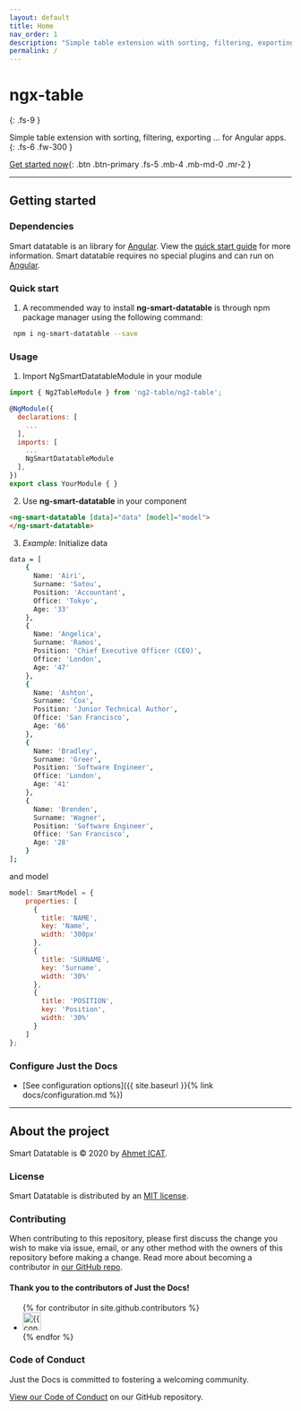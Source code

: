 ```yaml
---
layout: default
title: Home
nav_order: 1
description: "Simple table extension with sorting, filtering, exporting ... for Angular apps."
permalink: /
---
```


# ngx-table
{: .fs-9 }

Simple table extension with sorting, filtering, exporting ... for Angular apps.
{: .fs-6 .fw-300 }

[Get started now](#getting-started){: .btn .btn-primary .fs-5 .mb-4 .mb-md-0 .mr-2 } 

---

## Getting started

### Dependencies

Smart datatable is an library for [Angular](https://angular.io). View the [quick start guide](https://github.com/ahmeticat/smart-datatable-page) for more information. Smart datatable requires no special plugins and can run on [Angular](https://angular.io). 

### Quick start

1. A recommended way to install **ng-smart-datatable** is through npm package manager using the following command:
```bash
 npm i ng-smart-datatable --save
```

### Usage

1. Import NgSmartDatatableModule in your module
```javascript
import { Ng2TableModule } from 'ng2-table/ng2-table';
```
```javascript
@NgModule({
  declarations: [
    ...
  ],
  imports: [
    ...
    NgSmartDatatableModule
  ],
})
export class YourModule { }
```
2. Use **ng-smart-datatable** in your component
```html
<ng-smart-datatable [data]="data" [model]="model">
</ng-smart-datatable>
```
3. _Example:_ Initialize data
```bash
data = [
    {
      Name: 'Airi',
      Surname: 'Satou',
      Position: 'Accountant',
      Office: 'Tokyo',
      Age: '33'
    },
    {
      Name: 'Angelica',
      Surname: 'Ramos',
      Position: 'Chief Executive Officer (CEO)',
      Office: 'London',
      Age: '47'
    },
    {
      Name: 'Ashton',
      Surname: 'Cox',
      Position: 'Junior Technical Author',
      Office: 'San Francisco',
      Age: '66'
    },
    {
      Name: 'Bradley',
      Surname: 'Greer',
      Position: 'Software Engineer',
      Office: 'London',
      Age: '41'
    },
    {
      Name: 'Brenden',
      Surname: 'Wagner',
      Position: 'Software Engineer',
      Office: 'San Francisco',
      Age: '28'
    }
];
```
and model
```javascript
model: SmartModel = {
    properties: [
      {
        title: 'NAME',
        key: 'Name',
        width: '300px'
      },
      {
        title: 'SURNAME',
        key: 'Surname',
        width: '30%'
      },
      {
        title: 'POSITION',
        key: 'Position',
        width: '30%'
      }
    ]
};
```

### Configure Just the Docs

- [See configuration options]({{ site.baseurl }}{% link docs/configuration.md %})

---

## About the project

Smart Datatable is &copy; 2020 by [Ahmet ICAT](http://github.com/ahmeticat).

### License

Smart Datatable is distributed by an [MIT license](https://github.com/ahmeticat/smart-datatable/blob/master/LICENSE.txt).

### Contributing

When contributing to this repository, please first discuss the change you wish to make via issue,
email, or any other method with the owners of this repository before making a change. Read more about becoming a contributor in [our GitHub repo](https://github.com/pmarsceill/just-the-docs#contributing).

#### Thank you to the contributors of Just the Docs!

<ul class="list-style-none">
{% for contributor in site.github.contributors %}
  <li class="d-inline-block mr-1">
     <a href="{{ contributor.html_url }}"><img src="{{ contributor.avatar_url }}" width="32" height="32" alt="{{ contributor.login }}"/></a>
  </li>
{% endfor %}
</ul>

### Code of Conduct

Just the Docs is committed to fostering a welcoming community.

[View our Code of Conduct](https://github.com/pmarsceill/just-the-docs/tree/master/CODE_OF_CONDUCT.md) on our GitHub repository.

